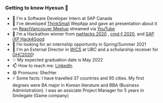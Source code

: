 ### Getting to know Hyesun 👋

- 💬 I'm a Software Developer Intern at SAP Canada 
- 🔭 I’ve developed [ThinkSmall](http://thinksmall.live) WepApp and gave an presentation about it on [ReactVancouver Meetup](https://www.meetup.com/ReactJS-Vancouver-Meetup/events/272687845) streamed via [YouTube](https://youtu.be/3YqKQQiHZdM?t=581) 
- 🌱 I’m a Hackathon winner from [nwHacks 2020](https://devpost.com/software/salesview) , [cmd-f 2020](https://devpost.com/software/finance-hero), and [SAP iXP Hack4Good](https://devpost.com/software/gasshopper)
- 🤔 I’m looking for an internship opportunity in Spring/Summer 2021
- 👯 I'm an External Director in [WiCS](https://ubcwics.com/) at UBC and a scholarship receiver for [GHC2020](https://www.gracehoppercelebration.com/)!
- ✨ My expected graduation date is May 2022
- 📫 How to reach me: [LinkedIn](https://www.linkedin.com/in/anhyesun/)
- 😄 Pronouns: She/Her
- ⚡ Some facts: I have travelled 37 countries and 95 cities. My first degrees were BA major in Korean literature and BBA (Business Administration). 
I was an assiciate Project Manager for 5 years in Smilegate (Game company)

<!--
**anhyesun/anhyesun** is a ✨ _special_ ✨ repository because its `README.md` (this file) appears on your GitHub profile.

Here are some ideas to get you started:

- 🔭 I’m currently working on ...
- 🌱 I’m currently learning ...
- 👯 I’m looking to collaborate on ...
- 🤔 I’m looking for help with ...
- 💬 Ask me about ...
- 📫 How to reach me: ...
- 😄 Pronouns: ...
- ⚡ Fun fact: ...
-->
